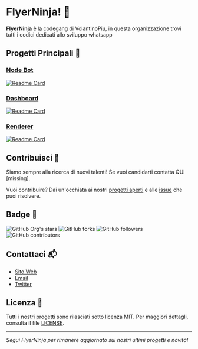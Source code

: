 # FlyerNinja! 🥷

**FlyerNinja** è la codegang di VolantinoPiu, in questa organizzazione trovi tutti i codici dedicati allo sviluppo whatsapp

## Progetti Principali 📌

### [Node Bot](https://github.com/FlyerNinja/waPiuService)
[![Readme Card](https://github-readme-stats.vercel.app/api/pin/?username=FlyerNinja&repo=waPiuService)](https://github.com/FlyerNinja/waPiuService)


### [Dashboard](https://github.com/FlyerNinja/waPiuDashboard)
[![Readme Card](https://github-readme-stats.vercel.app/api/pin/?username=FlyerNinja&repo=waPiuDashboard)](https://github.com/FlyerNinja/waPiuDashboard)

### [Renderer](https://github.com/FlyerNinja/waPiuRenderer)
[![Readme Card](https://github-readme-stats.vercel.app/api/pin/?username=FlyerNinja&repo=waPiuRenderer)](https://github.com/FlyerNinja/waPiuRenderer)


## Contribuisci 🚀

Siamo sempre alla ricerca di nuovi talenti! Se vuoi candidarti contatta QUI [missing].

Vuoi contribuire? Dai un'occhiata ai nostri [progetti aperti](https://github.com/orgs/FlyerNinja/projects) e alle [issue](https://github.com/issues?q=is%3Aopen+is%3Aissue+user%3AFlyerNinja) che puoi risolvere.

## Badge 📛

![GitHub Org's stars](https://img.shields.io/github/stars/FlyerNinja?style=social)
![GitHub forks](https://img.shields.io/github/forks/FlyerNinja?style=social)
![GitHub followers](https://img.shields.io/github/followers/FlyerNinja?style=social)
![GitHub contributors](https://img.shields.io/github/contributors/FlyerNinja)

## Contattaci 📬

- [Sito Web](https://flyerninja.com)
- [Email](mailto:info@flyerninja.com)
- [Twitter](https://twitter.com/FlyerNinja)

## Licenza 📄

Tutti i nostri progetti sono rilasciati sotto licenza MIT. Per maggiori dettagli, consulta il file [LICENSE](https://github.com/FlyerNinja/VolantiniMagici/blob/main/LICENSE).

---

_Segui FlyerNinja per rimanere aggiornato sui nostri ultimi progetti e novità!_

